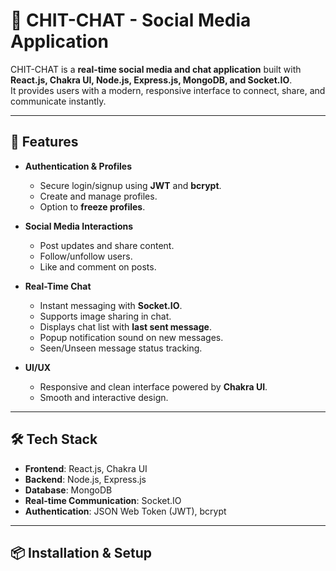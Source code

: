 # 💬 CHIT-CHAT - Social Media Application

CHIT-CHAT is a **real-time social media and chat application** built with **React.js, Chakra UI, Node.js, Express.js, MongoDB, and Socket.IO**.  
It provides users with a modern, responsive interface to connect, share, and communicate instantly.

---

## 🚀 Features
- **Authentication & Profiles**
  - Secure login/signup using **JWT** and **bcrypt**.
  - Create and manage profiles.
  - Option to **freeze profiles**.

- **Social Media Interactions**
  - Post updates and share content.
  - Follow/unfollow users.
  - Like and comment on posts.

- **Real-Time Chat**
  - Instant messaging with **Socket.IO**.
  - Supports image sharing in chat.
  - Displays chat list with **last sent message**.
  - Popup notification sound on new messages.
  - Seen/Unseen message status tracking.

- **UI/UX**
  - Responsive and clean interface powered by **Chakra UI**.
  - Smooth and interactive design.

---

## 🛠️ Tech Stack
- **Frontend**: React.js, Chakra UI  
- **Backend**: Node.js, Express.js  
- **Database**: MongoDB  
- **Real-time Communication**: Socket.IO  
- **Authentication**: JSON Web Token (JWT), bcrypt  

---

## 📦 Installation & Setup

